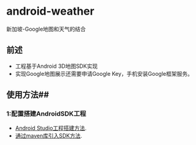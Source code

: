 # android-weather
新加坡-Google地图和天气的结合

## 前述 ##
- 工程基于Android 3D地图SDK实现
- 实现Google地图展示还需要申请Google Key，手机安装Google框架服务。  

## 使用方法##
### 1:配置搭建AndroidSDK工程 ###
- [Android Studio工程搭建方法](http://lbs.amap.com/api/android-sdk/guide/creat-project/android-studio-creat-project/#add-jars).
- [通过maven库引入SDK方法](http://lbsbbs.amap.com/forum.php?mod=viewthread&tid=18786).
